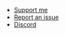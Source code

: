 <!-- _navbar.md -->

- [Support me](https://ko-fi.com/tabularelf)
- [Report an issue](https://github.com/tabularelf/GMLspeak/issues)
- [Discord](https://discord.gg/8krYCqr)